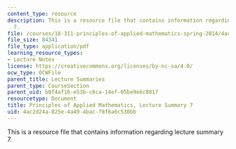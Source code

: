 ```yaml
---
content_type: resource
description: This is a resource file that contains information regarding lecture summary
  7.
file: /courses/18-311-principles-of-applied-mathematics-spring-2014/4ac2d24a825e4a494bacf8f6a6c530bb_MIT18_311S14_Lecture7.pdf
file_size: 84341
file_type: application/pdf
learning_resource_types:
- Lecture Notes
license: https://creativecommons.org/licenses/by-nc-sa/4.0/
ocw_type: OCWFile
parent_title: Lecture Summaries
parent_type: CourseSection
parent_uid: b0f4af16-e53b-c6ca-14ef-05be9e6c8817
resourcetype: Document
title: Principles of Applied Mathematics, Lecture Summary 7
uid: 4ac2d24a-825e-4a49-4bac-f8f6a6c530bb
---
```

This is a resource file that contains information regarding lecture summary 7.